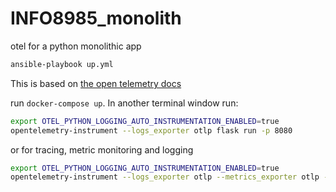 # INFO8985_monolith
otel for a python monolithic app

```bash
ansible-playbook up.yml
```

This is based on [the open telemetry docs](https://opentelemetry.io/docs/languages/python/getting-started/)

run `docker-compose up`. In another terminal window run:

```bash
export OTEL_PYTHON_LOGGING_AUTO_INSTRUMENTATION_ENABLED=true
opentelemetry-instrument --logs_exporter otlp flask run -p 8080
```
or for tracing, metric monitoring and logging


```bash
export OTEL_PYTHON_LOGGING_AUTO_INSTRUMENTATION_ENABLED=true
opentelemetry-instrument --logs_exporter otlp --metrics_exporter otlp --traces_exporter otlp --service_name your-service-name flask run -p 8081
```

